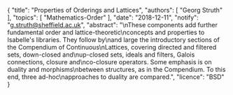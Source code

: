 {
    "title": "Properties of Orderings and Lattices",
    "authors": [
        "Georg Struth"
    ],
    "topics": [
        "Mathematics-Order"
    ],
    "date": "2018-12-11",
    "notify": "g.struth@sheffield.ac.uk",
    "abstract": "\nThese components add further fundamental order and lattice-theoretic\nconcepts and properties to Isabelle's libraries.  They follow by\nand large the introductory sections of the Compendium of Continuous\nLattices,  covering directed and filtered sets, down-closed and\nup-closed sets, ideals and filters, Galois connections, closure and\nco-closure operators. Some emphasis is on duality and morphisms\nbetween structures, as in the Compendium.  To this end, three ad-hoc\napproaches to duality are compared.",
    "licence": "BSD"
}